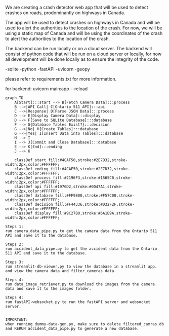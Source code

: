 We are creating a crash detector web app that will be used to detect crashes on roads, prodominantly on highways in Canada.

The app will be used to detect crashes on highways in Canada and will be used to alert the authorities to the location of the crash. For now, we will be using a static map of Canada and will be using the coordinates of the crash to alert the authorities to the location of the crash.

The backend can be run locally or on a cloud server. The backend will consist of python code that will be run on a cloud server or locally, for now all development will be done locally as to ensure the integrity of the code.

-sqlite
-python
-fastAPI
-uvicorn
-geopy

please refer to requirements.txt for more information.

for backend:
uvicorn main:app --reload


```mermaid
graph TD
    A[Start]:::start --> B[Fetch Camera Data]:::process
    B -->|API Call| C[Ontario 511 API]:::api
    C -->|Response| D[Parse JSON Data]:::process
    D --> E[Display Camera Data]:::display
    D --> F[Save to SQLite Database]:::database
    F --> G{Database Tables Exist?}:::decision
    G -->|No| H[Create Tables]:::database
    G -->|Yes| I[Insert Data into Tables]:::database
    H --> I
    I --> J[Commit and Close Database]:::database
    E --> K[End]:::ending
    J --> K

    classDef start fill:#4CAF50,stroke:#2E7D32,stroke-width:2px,color:#FFFFFF;
    classDef ending fill:#4CAF50,stroke:#2E7D32,stroke-width:2px,color:#FFFFFF;
    classDef process fill:#2196F3,stroke:#1565C0,stroke-width:2px,color:#FFFFFF;
    classDef api fill:#1976D2,stroke:#0D47A1,stroke-width:2px,color:#FFFFFF;
    classDef database fill:#FF9800,stroke:#F57C00,stroke-width:2px,color:#FFFFFF;
    classDef decision fill:#F44336,stroke:#D32F2F,stroke-width:2px,color:#FFFFFF;
    classDef display fill:#9C27B0,stroke:#6A1B9A,stroke-width:2px,color:#FFFFFF;

Steps 1:
run camera_data_pipe.py to get the camera data from the Ontario 511 API and save it to the database.

Steps 2:
run accident_data_pipe.py to get the accident data from the Ontario 511 API and save it to the database.

Steps 3:
run streamlit-db-viewer.py to view the database in a streamlit app. and view the camera data and filter_cameras data.

Steps 4:
run data_image_retriever.py to download the images from the camera data and save it to the images folder.

Steps 4:
run fastAPI-websocket.py to run the fastAPI server and websocket server.


IMPORTANT:
when running dummy-data-gen.py, make sure to delete filtered_camras.db and RERUN accident_data_pipe.py to generate a new database.
